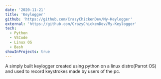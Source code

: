 ```yaml
---
date: '2020-11-21'
title: 'Keylogger'
github: 'https://github.com/CrazyChickenDev/My-Keylogger'
external: 'https://github.com/CrazyChickenDev/My-Keylogger'
tech:
  - Python
  - VSCode
  - Linux OS
  - Bash
showInProjects: true
---
```


A simply built keylogger created using python on a linux distro(Parrot OS) and used to record keystrokes made by users of the pc.
